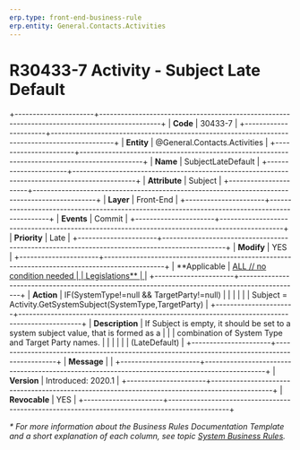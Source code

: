 ```yaml
---
erp.type: front-end-business-rule
erp.entity: General.Contacts.Activities
---
```


# R30433-7 Activity - Subject Late Default
+----------------------+-----------------------------------------------------------------------------------------------+
| **Code**             | 30433-7                                                                                       |
+----------------------+-----------------------------------------------------------------------------------------------+
| **Entity**           | @General.Contacts.Activities                                                                  |
+----------------------+-----------------------------------------------------------------------------------------------+
| **Name**             | SubjectLateDefault                                                                            |
+----------------------+-----------------------------------------------------------------------------------------------+
| **Attribute**        | Subject                                                                                       |
+----------------------+-----------------------------------------------------------------------------------------------+
| **Layer**            | Front-End                                                                                     |
+----------------------+-----------------------------------------------------------------------------------------------+
| **Events**           | Commit                                                                                        |
+----------------------+-----------------------------------------------------------------------------------------------+
| **Priority**         | Late                                                                                          |
+----------------------+-----------------------------------------------------------------------------------------------+
| **Modify**           | YES                                                                                           |
+----------------------+-----------------------------------------------------------------------------------------------+
| **Applicable         | [ALL // no condition needed                                                                   |
| Legislations**       | ](xref:applicable-legislations)                                                               |
+----------------------+-----------------------------------------------------------------------------------------------+
| **Action**           | IF(SystemType!=null && TargetParty!=null)                                                     |
|                      |                                                                                               |
|                      | Subject = Activity.GetSystemSubject(SystemType,TargetParty)                                   |
+----------------------+-----------------------------------------------------------------------------------------------+
| **Description**      | If Subject is empty, it should be set to a system subject value, that is formed as a          |
|                      | combination of System Type and Target Party names.                                            |
|                      |                                                                                               |
|                      | (LateDefault)                                                                                 |
+----------------------+-----------------------------------------------------------------------------------------------+
| **Message**          |                                                                                               |
+----------------------+-----------------------------------------------------------------------------------------------+
| **Version**          | Introduced: 2020.1                                                                            |
+----------------------+-----------------------------------------------------------------------------------------------+
| **Revocable**        | YES                                                                                           |
+----------------------+-----------------------------------------------------------------------------------------------+

*\* For more information about the Business Rules Documentation Template and a short explanation of each column, see
topic [System Business Rules](../templates/template-description-system-business-rules.md).*
